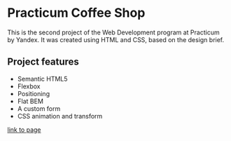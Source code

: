 # Practicum Coffee Shop

This is the second project of the Web Development program at Practicum by Yandex. It was created using HTML and CSS, based on the design brief.

## Project features

- Semantic HTML5
- Flexbox
- Positioning
- Flat BEM
- A custom form
- CSS animation and transform

[link to page](https://amitgit217.github.io/web_project_2/)
